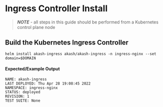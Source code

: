 # Ingress Controller Install

> _**NOTE**_ - all steps in this guide should be performed from a Kubernetes control plane node

## Build the Kubernetes Ingress Controller

```
helm install akash-ingress akash/akash-ingress -n ingress-nginx --set domain=$DOMAIN
```

#### Expected/Example Output

```
NAME: akash-ingress
LAST DEPLOYED: Thu Apr 28 19:08:45 2022
NAMESPACE: ingress-nginx
STATUS: deployed
REVISION: 1
TEST SUITE: None
```
